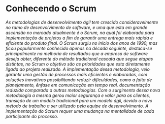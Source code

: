# Conhecendo o Scrum 

*As metodologias de desenvolvimento ágil tem crescido consideravelmente no ramo de desenvolvimento de software, e uma que esta em grande ascensão no mercado atualmente é o Scrum, na qual foi elaborada para implementação de projetos a fim de garantir uma entrega mais rápida e eficiente do produto final.*
*O Scrum surgiu no inicio dos anos de 1990, mas ficou popularmente conhecido apenas na década seguinte, destaca-se principalmente na melhoria de resultados que a empresa de software deseja obter, diferente do método tradicional cascata que segue etapas distintas, no Scrum o objetivo são as prioridades que esta diretamente ligada ao projeto realizado.*
*A implementação dessa metodologia, veio garantir uma gestão de processos mais eficientes e elaboradas, com soluções inovativas possibilitando reduzir dificuldades, como a falta de planejamento, ênfase em comunicação em tempo real, documentação reduzida comparada a outras metodologias.*
*Com o surgimento dessa nova metodologia a mesma gerou maior segurança e valor para os clientes, transição de um modelo tradicional para um modelo ágil, devido o novo método de trabalho a ser utilizado pela equipe de desenvolvimento. A implementação do Scrum requer uma mudança na mentalidade de cada participante do processo.*